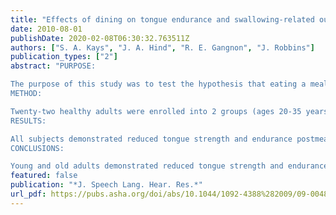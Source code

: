 ```yaml
---
title: "Effects of dining on tongue endurance and swallowing-related outcomes"
date: 2010-08-01
publishDate: 2020-02-08T06:30:32.763511Z
authors: ["S. A. Kays", "J. A. Hind", "R. E. Gangnon", "J. Robbins"]
publication_types: ["2"]
abstract: "PURPOSE:

The purpose of this study was to test the hypothesis that eating a meal reduces tongue strength and endurance in healthy old and young adults. It was predicted that older adults would show greater declines in tongue endurance while demonstrating higher perceived effort, longer meal durations, and clinical signs of swallowing difficulty.
METHOD:

Twenty-two healthy adults were enrolled into 2 groups (ages 20-35 years and ages 65-82 years; 5 males and 6 females each). Maximum tongue strength (Pmax) and endurance (duration 50% of Pmax could be maintained) were measured twice at baseline and once postmeal. Subjects consumed half of a bagel with peanut butter, carrot sticks, and milk between measures.
RESULTS:

All subjects demonstrated reduced tongue strength and endurance postmeal. Young adults showed a greater decline in anterior tongue endurance compared with older adults (p=.05). There was no evidence that changes in tongue strength, perceived effort, or meal duration varied by age or gender. The 3 oldest subjects reported the highest effort and displayed signs of difficulty swallowing while dining.
CONCLUSIONS:

Young and old adults demonstrated reduced tongue strength and endurance after dining, but younger subjects showed greater declines in anterior tongue endurance, whereas older adults exhibited signs of swallowing difficulty."
featured: false
publication: "*J. Speech Lang. Hear. Res.*"
url_pdf: https://pubs.asha.org/doi/abs/10.1044/1092-4388%282009/09-0048%29?rfr_dat=cr_pub%3Dpubmed&url_ver=Z39.88-2003&rfr_id=ori%3Arid%3Acrossref.org
---
```


